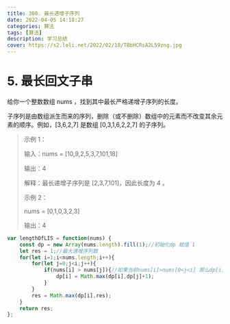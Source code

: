 ```yaml
---
title: 300. 最长递增子序列
date: 2022-04-05 14:18:27
categories: 算法
tags: [算法]
description: 学习总结
cover: https://s2.loli.net/2022/02/18/TBbHCRsA2L59zng.jpg
---
```

# 5. 最长回文子串
给你一个整数数组 nums ，找到其中最长严格递增子序列的长度。

子序列是由数组派生而来的序列，删除（或不删除）数组中的元素而不改变其余元素的顺序。例如，[3,6,2,7] 是数组 [0,3,1,6,2,2,7] 的子序列。




> 示例 1：
> 
> 输入：nums = [10,9,2,5,3,7,101,18]
> 
> 输出：4
> 
> 解释：最长递增子序列是 [2,3,7,101]，因此长度为 4 。 
> 
> 示例 2：
> 
> nums = [0,1,0,3,2,3]
> 
> 输出：4

```js
var lengthOfLIS = function(nums) {
    const dp = new Array(nums.length).fill(1);//初始化dp 赋值 1
    let res = 1;//最大递增序列数
    for(let i=1;i<nums.length;i++){
        for(let j=0;j<i;j++){
            if(nums[i] > nums[j]){//如果当前nums[i]>nums[0<j<i] 那么dp[i]=Math.max(dp[i]，dp[0<j<i]+1)
                dp[i] = Math.max(dp[i],dp[j]+1);
            }
        }
        res = Math.max(dp[i],res);
    }
    return res;
};
```
